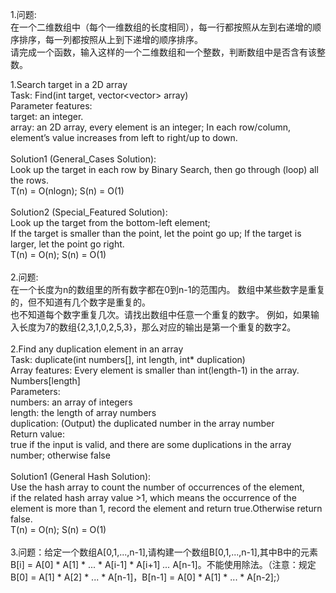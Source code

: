 1.问题:<br/>
在一个二维数组中（每个一维数组的长度相同），每一行都按照从左到右递增的顺序排序，每一列都按照从上到下递增的顺序排序。<br/>
请完成一个函数，输入这样的一个二维数组和一个整数，判断数组中是否含有该整数。<br/>

1.Search target in a 2D array<br/>
Task: Find(int target, vector<vector<int>> array)<br/>
Parameter features:<br/>
target:  an integer.<br/> 
array:  an 2D array, every element is an integer; In each row/column, element’s value increases from left to right/up to down.<br/>
<br/>
Solution1 (General_Cases Solution):<br/>
Look up the target in each row by Binary Search, then go through (loop) all the rows.<br/>
T(n) = O(nlogn); S(n) = O(1)<br/>
<br/>
Solution2 (Special_Featured Solution):<br/>
Look up the target from the bottom-left element;<br/> 
If the target is smaller than the point, let the point go up; If the target is larger, let the point go right.<br/>
T(n) = O(n); S(n) = O(1)<br/>
<br/>
2.问题:<br/>
在一个长度为n的数组里的所有数字都在0到n-1的范围内。 数组中某些数字是重复的，但不知道有几个数字是重复的。<br/>
也不知道每个数字重复几次。请找出数组中任意一个重复的数字。 例如，如果输入长度为7的数组{2,3,1,0,2,5,3}，那么对应的输出是第一个重复的数字2。<br/>
<br/>
2.Find any duplication element in an array<br/>
Task: duplicate(int numbers[], int length, int* duplication)<br/>
Array features: Every element is smaller than int(length-1) in the array. Numbers[length]<br/>
Parameters:<br/>
numbers:    an array of integers<br/>
length:      the length of array numbers<br/>
duplication:  (Output) the duplicated number in the array number<br/>
Return value:<br/>
true if the input is valid, and there are some duplications in the array number; otherwise false<br/>
<br/>
Solution1 (General Hash Solution):<br/>
Use the hash array to count the number of occurrences of the element,<br/>
if the related hash array value >1, which means the occurrence of the element is more than 1, record the element and return true.Otherwise return false.<br/>
T(n) = O(n); S(n) = O(1)<br/>
<br/>
3.问题：给定一个数组A[0,1,...,n-1],请构建一个数组B[0,1,...,n-1],其中B中的元素B[i] = A[0] * A[1] * ... * A[i-1] * A[i+1] *...* A[n-1]。不能使用除法。（注意：规定B[0] = A[1] * A[2] * ... * A[n-1]，B[n-1] = A[0] * A[1] * ... * A[n-2];）<br/>
